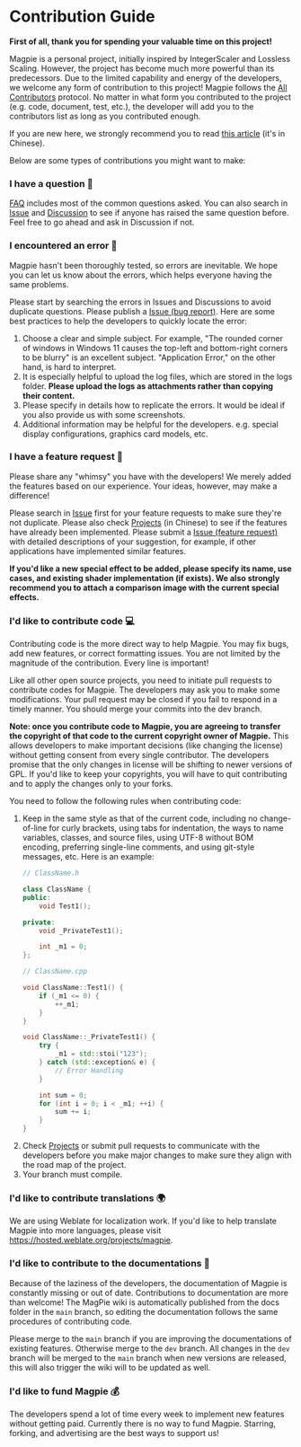 # Contribution Guide

**First of all, thank you for spending your valuable time on this project!**

Magpie is a personal project, initially inspired by IntegerScaler and Lossless Scaling. However, the project has become much more powerful than its predecessors. Due to the limited capability and energy of the developers, we welcome any form of contribution to this project! Magpie follows the [All Contributors](https://github.com/all-contributors/all-contributors) protocol. No matter in what form you contributed to the project (e.g. code, document, test, etc.), the developer will add you to the contributors list as long as you contributed enough.

If you are new here, we strongly recommend you to read [this article](https://opensourceway.community/open-source-guide/how-to-contribute/) (it's in Chinese).

Below are some types of contributions you might want to make:

### I have a question 🙏

[FAQ](https://github.com/Blinue/Magpie/wiki/FAQ_EN) includes most of the common questions asked. You can also search in [Issue](https://github.com/Blinue/Magpie/issues) and [Discussion](https://github.com/Blinue/Magpie/discussions) to see if anyone has raised the same question before. Feel free to go ahead and ask in Discussion if not.

### I encountered an error 🐞

Magpie hasn't been thoroughly tested, so errors are inevitable. We hope you can let us know about the errors, which helps everyone having the same problems.

Please start by searching the errors in Issues and Discussions to avoid duplicate questions. Please publish a [Issue (bug report)](https://github.com/Blinue/Magpie/issues/new?assignees=&labels=bug&template=01_bug.yaml). Here are some best practices to help the developers to quickly locate the error:

1. Choose a clear and simple subject. For example, "The rounded corner of windows in Windows 11 causes the top-left and bottom-right corners to be blurry" is an excellent subject. "Application Error," on the other hand, is hard to interpret.
2. It is especially helpful to upload the log files, which are stored in the logs folder. **Please upload the logs as attachments rather than copying their content.**
3. Please specify in details how to replicate the errors. It would be ideal if you also provide us with some screenshots.
4. Additional information may be helpful for the developers. e.g. special display configurations, graphics card models, etc.

### I have a feature request 🚀

Please share any "whimsy" you have with the developers! We merely added the features based on our experience. Your ideas, however, may make a difference!

Please search in [Issue](https://github.com/Blinue/Magpie/issues) first for your feature requests to make sure they're not duplicate. Please also check [Projects](https://github.com/Blinue/Magpie/projects) (in Chinese) to see if the features have already been implemented. Please submit a [Issue (feature request)](https://github.com/Blinue/Magpie/issues/new?assignees=&labels=enhancement&template=03_request.yaml) with detailed descriptions of your suggestion, for example, if other applications have implemented similar features.

**If you'd like a new special effect to be added, please specify its name, use cases, and existing shader implementation (if exists). We also strongly recommend you to attach a comparison image with the current special effects.**

### I'd like to contribute code 💻

Contributing code is the more direct way to help Magpie. You may fix bugs, add new features, or correct formatting issues. You are not limited by the magnitude of the contribution. Every line is important!

Like all other open source projects, you need to initiate pull requests to contribute codes for Magpie. The developers may ask you to make some modifications. Your pull request may be closed if you fail to respond in a timely manner. You should merge your commits into the dev branch.

**Note: once you contribute code to Magpie, you are agreeing to transfer the copyright of that code to the current copyright owner of Magpie.** This allows developers to make important decisions (like changing the license) without getting consent from every single contributor. The developers promise that the only changes in license will be shifting to newer versions of GPL. If you'd like to keep your copyrights, you will have to quit contributing and to apply the changes only to your forks.

You need to follow the following rules when contributing code:

1. Keep in the same style as that of the current code, including no change-of-line for curly brackets, using tabs for indentation, the ways to name variables, classes, and source files, using UTF-8 without BOM encoding, preferring single-line comments, and using git-style messages, etc. Here is an example:
    ``` c++
    // ClassName.h
    
    class ClassName {
    public:
        void Test1();

    private:
        void _PrivateTest1();

        int _m1 = 0;
    };
    
    // ClassName.cpp
    
    void ClassName::Test1() {
        if (_m1 <= 0) {
            ++_m1;
        }
    }

    void ClassName::_PrivateTest1() {
        try {
            _m1 = std::stoi("123");
        } catch (std::exception& e) {
            // Error Handling
        }

        int sum = 0;
        for (int i = 0; i < _m1; ++i) {
            sum += i;
        }
    }
    ```
2. Check [Projects](https://github.com/Blinue/Magpie/projects) or submit pull requests to communicate with the developers before you make major changes to make sure they align with the road map of the project.
3. Your branch must compile.

### I'd like to contribute translations 🌍

We are using Weblate for localization work. If you'd like to help translate Magpie into more languages, please visit https://hosted.weblate.org/projects/magpie.

### I'd like to contribute to the documentations 📖

Because of the laziness of the developers, the documentation of Magpie is constantly missing or out of date. Contributions to documentation are more than welcome! The MagPie wiki is automatically published from the docs folder in the `main` branch, so editing the documentation follows the same procedures of contributing code.

Please merge to the `main` branch if you are improving the documentations of existing features. Otherwise merge to the `dev` branch. All changes in the `dev` branch will be merged to the `main` branch when new versions are released, this will also trigger the wiki will to be updated as well.

### I'd like to fund Magpie 💰

The developers spend a lot of time every week to implement new features without getting paid. Currently there is no way to fund Magpie. Starring, forking, and advertising are the best ways to support us!
